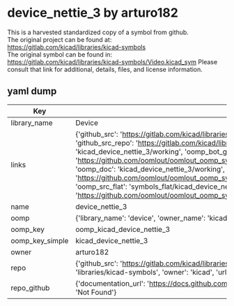 # device_nettie_3 by arturo182  
This is a harvested standardized copy of a symbol from github.  
The original project can be found at:  
https://gitlab.com/kicad/libraries/kicad-symbols  
The original symbol can be found in:
https://gitlab.com/kicad/libraries/kicad-symbols/Video.kicad_sym
Please consult that link for additional, details, files, and license information.  
## yaml dump  
| Key | Value |  
| --- | --- |  
| library_name | Device |  
| links | {'github_src': 'https://gitlab.com/kicad/libraries/kicad-symbols/Video.kicad_sym', 'github_src_repo': 'https://gitlab.com/kicad/libraries/kicad-symbols', 'oomp_bot': 'kicad_device_nettie_3/working', 'oomp_bot_github': 'https://github.com/oomlout/oomlout_oomp_symbol_bot/tree/main/kicad_device_nettie_3/working', 'oomp_doc': 'kicad_device_nettie_3/working', 'oomp_doc_github': 'https://github.com/oomlout/oomlout_oomp_symbol_doc/tree/main/kicad_device_nettie_3/working', 'oomp_src_flat': 'symbols_flat/kicad_device_nettie_3/working', 'oomp_src_flat_github': 'https://github.com/oomlout/oomlout_oomp_symbol_src/tree/main/kicad_device_nettie_3/working'} |  
| name | device_nettie_3 |  
| oomp | {'library_name': 'device', 'owner_name': 'kicad', 'symbol_name': 'device_nettie_3'} |  
| oomp_key | oomp_kicad_device_nettie_3 |  
| oomp_key_simple | kicad_device_nettie_3 |  
| owner | arturo182 |  
| repo | {'github_src': 'https://gitlab.com/kicad/libraries/kicad-symbols/Video.kicad_sym', 'name': 'libraries/kicad-symbols', 'owner': 'kicad', 'url': 'https://gitlab.com/kicad/libraries/kicad-symbols'} |  
| repo_github | {'documentation_url': 'https://docs.github.com/rest/repos/repos#get-a-repository', 'message': 'Not Found'} |  

